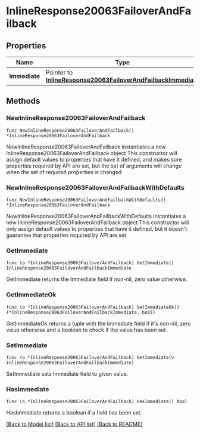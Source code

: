 # InlineResponse20063FailoverAndFailback

## Properties

Name | Type | Description | Notes
------------ | ------------- | ------------- | -------------
**Immediate** | Pointer to [**InlineResponse20063FailoverAndFailbackImmediate**](InlineResponse20063FailoverAndFailbackImmediate.md) |  | [optional] 

## Methods

### NewInlineResponse20063FailoverAndFailback

`func NewInlineResponse20063FailoverAndFailback() *InlineResponse20063FailoverAndFailback`

NewInlineResponse20063FailoverAndFailback instantiates a new InlineResponse20063FailoverAndFailback object
This constructor will assign default values to properties that have it defined,
and makes sure properties required by API are set, but the set of arguments
will change when the set of required properties is changed

### NewInlineResponse20063FailoverAndFailbackWithDefaults

`func NewInlineResponse20063FailoverAndFailbackWithDefaults() *InlineResponse20063FailoverAndFailback`

NewInlineResponse20063FailoverAndFailbackWithDefaults instantiates a new InlineResponse20063FailoverAndFailback object
This constructor will only assign default values to properties that have it defined,
but it doesn't guarantee that properties required by API are set

### GetImmediate

`func (o *InlineResponse20063FailoverAndFailback) GetImmediate() InlineResponse20063FailoverAndFailbackImmediate`

GetImmediate returns the Immediate field if non-nil, zero value otherwise.

### GetImmediateOk

`func (o *InlineResponse20063FailoverAndFailback) GetImmediateOk() (*InlineResponse20063FailoverAndFailbackImmediate, bool)`

GetImmediateOk returns a tuple with the Immediate field if it's non-nil, zero value otherwise
and a boolean to check if the value has been set.

### SetImmediate

`func (o *InlineResponse20063FailoverAndFailback) SetImmediate(v InlineResponse20063FailoverAndFailbackImmediate)`

SetImmediate sets Immediate field to given value.

### HasImmediate

`func (o *InlineResponse20063FailoverAndFailback) HasImmediate() bool`

HasImmediate returns a boolean if a field has been set.


[[Back to Model list]](../README.md#documentation-for-models) [[Back to API list]](../README.md#documentation-for-api-endpoints) [[Back to README]](../README.md)


